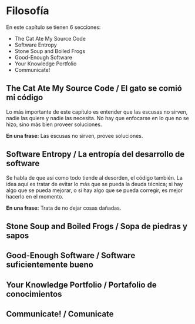 # Filosofía

En este capítulo se tienen 6 secciones:

- The Cat Ate My Source Code
- Software Entropy
- Stone Soup and Boiled Frogs
- Good-Enough Software
- Your Knowledge Portfolio
- Communicate!

## The Cat Ate My Source Code / El gato se comió mi código

Lo más importante de este capítulo es entender que las escusas no sirven, nadie las quiere y nadie las necesita. No hay que enfocarse en lo que no se hizo, sino más bien proveer soluciones.

**En una frase:** Las escusas no sirven, provee soluciones.

## Software Entropy / La entropía del desarrollo de software

Se habla de que así como todo tiende al desorden, el código también. La idea aquí es tratar de evitar lo más que se pueda la deuda técnica; si hay algo que se pueda mejorar, o si hay algo que se pueda corregir, es mejor hacerlo en el momento.

**En una frase:** Trata de no dejar cosas dañadas.

## Stone Soup and Boiled Frogs / Sopa de piedras y sapos

## Good-Enough Software / Software suficientemente bueno

## Your Knowledge Portfolio / Portafolio de conocimientos

## Communicate! / Comunicate